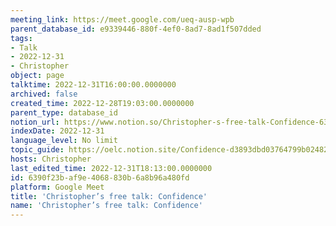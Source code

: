 ```yaml
---
meeting_link: https://meet.google.com/ueq-ausp-wpb
parent_database_id: e9339446-880f-4ef0-8ad7-8ad1f507dded
tags:
- Talk
- 2022-12-31
- Christopher
object: page
talktime: 2022-12-31T16:00:00.0000000
archived: false
created_time: 2022-12-28T19:03:00.0000000
parent_type: database_id
notion_url: https://www.notion.so/Christopher-s-free-talk-Confidence-6390f23baf9e4068830b6a8b96a480fd
indexDate: 2022-12-31
language_level: No limit
topic_guide: https://oelc.notion.site/Confidence-d3893dbd03764799b02482c0b3783b08
hosts: Christopher
last_edited_time: 2022-12-31T18:13:00.0000000
id: 6390f23b-af9e-4068-830b-6a8b96a480fd
platform: Google Meet
title: 'Christopher’s free talk: Confidence'
name: 'Christopher’s free talk: Confidence'
---
```




























